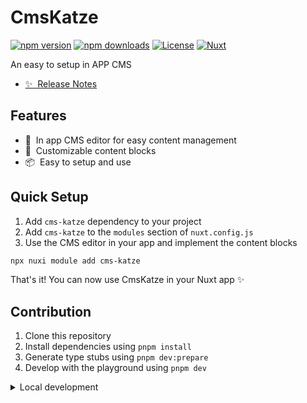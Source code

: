 <!--
Get your module up and running quickly.

Find and replace all on all files (CMD+SHIFT+F):
- Name: CmsKatze
- Package name: cms-katze
- Description: An easy to setup in APP CMS
-->

# CmsKatze

[![npm version][npm-version-src]][npm-version-href]
[![npm downloads][npm-downloads-src]][npm-downloads-href]
[![License][license-src]][license-href]
[![Nuxt][nuxt-src]][nuxt-href]

An easy to setup in APP CMS

- [✨ &nbsp;Release Notes](/CHANGELOG.md)
<!-- - [🏀 Online playground](https://stackblitz.com/github/your-org/cms-katze?file=playground%2Fapp.vue) -->
<!-- - [📖 &nbsp;Documentation](https://example.com) -->

## Features

- 📝 &nbsp;In app CMS editor for easy content management
- 🎨 &nbsp;Customizable content blocks
- 📦 &nbsp;Easy to setup and use

## Quick Setup

1. Add `cms-katze` dependency to your project
2. Add `cms-katze` to the `modules` section of `nuxt.config.js`
3. Use the CMS editor in your app and implement the content blocks

```bash
npx nuxi module add cms-katze
```

That's it! You can now use CmsKatze in your Nuxt app ✨


## Contribution

1. Clone this repository
2. Install dependencies using `pnpm install`
3. Generate type stubs using `pnpm dev:prepare`
4. Develop with the playground using `pnpm dev`

<details>
  <summary>Local development</summary>
  
  ```bash
  # Install dependencies
  npm install
  
  # Generate type stubs
  npm run dev:prepare
  
  # Develop with the playground
  npm run dev
  
  # Build the playground
  npm run dev:build
  
  # Run ESLint
  npm run lint
  
  # Release new version
  npm run release
  ```

</details>


<!-- Badges -->
[npm-version-src]: https://img.shields.io/npm/v/cms-katze/latest.svg?style=flat&colorA=020420&colorB=00DC82
[npm-version-href]: https://npmjs.com/package/cms-katze

[npm-downloads-src]: https://img.shields.io/npm/dm/cms-katze.svg?style=flat&colorA=020420&colorB=00DC82
[npm-downloads-href]: https://npmjs.com/package/cms-katze

[license-src]: https://img.shields.io/npm/l/cms-katze.svg?style=flat&colorA=020420&colorB=00DC82
[license-href]: https://npmjs.com/package/cms-katze

[nuxt-src]: https://img.shields.io/badge/Nuxt-020420?logo=nuxt.js
[nuxt-href]: https://nuxt.com

